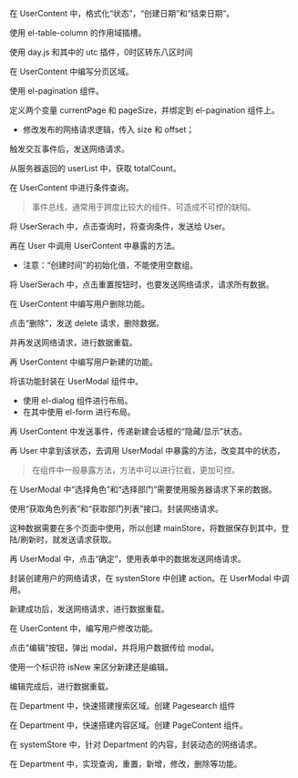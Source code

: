 在 UserContent 中，格式化“状态”，“创建日期”和“结束日期”。

使用 el-table-column 的作用域插槽。

使用 day.js 和其中的 utc 插件，0时区转东八区时间



在 UserContent 中编写分页区域。

使用 el-pagination 组件。

定义两个变量 currentPage 和 pageSize，并绑定到 el-pagination 组件上。

- 修改发布的网络请求逻辑，传入 size 和 offset；

触发交互事件后，发送网络请求。

从服务器返回的 userList 中，获取 totalCount。



在 UserContent 中进行条件查询。

> 事件总线，通常用于跨度比较大的组件。可造成不可控的缺陷。

将 UserSerach 中，点击查询时，将查询条件，发送给 User。

再在 User 中调用 UserContent 中暴露的方法。

- 注意：“创建时间”的初始化值，不能使用空数组。

将 UserSerach 中，点击重置按钮时，也要发送网络请求，请求所有数据。



在 UserContent 中编写用户删除功能。

点击“删除”，发送 delete 请求，删除数据。

并再发送网络请求，进行数据重载。



再 UserContent 中编写用户新建的功能。

将该功能封装在 UserModal 组件中。

- 使用 el-dialog 组件进行布局。
- 在其中使用 el-form 进行布局。

再 UserContent 中发送事件，传递新建会话框的“隐藏/显示”状态。

再 User 中拿到该状态，去调用 UserModal 中暴露的方法，改变其中的状态，

> 在组件中一般暴露方法，方法中可以进行拦截，更加可控。



在 UserModal 中“选择角色”和“选择部门”需要使用服务器请求下来的数据。

使用“获取角色列表”和“获取部门列表”接口。封装网络请求。

这种数据需要在多个页面中使用，所以创建 mainStore，将数据保存到其中。登陆/刷新时，就发送请求获取。



再 UserModal 中，点击“确定”，使用表单中的数据发送网络请求。

封装创建用户的网络请求，在 systenStore 中创建 action。在 UserModal 中调用。

新建成功后，发送网络请求，进行数据重载。



在 UserContent 中，编写用户修改功能。

点击“编辑”按钮，弹出 modal，并将用户数据传给 modal。

使用一个标识符 isNew 来区分新建还是编辑。

编辑完成后，进行数据重载。



在 Department 中，快速搭建搜索区域。创建 Pagesearch 组件



在 Department 中，快速搭建内容区域。创建 PageContent 组件。

在 systemStore 中，针对 Department 的内容，封装动态的网络请求。

在 Department 中，实现查询，重置，新增，修改，删除等功能。

